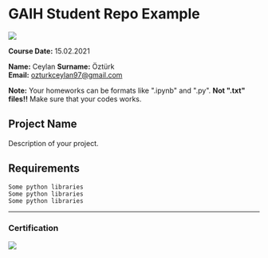# GAIH Student Repo Example
![](img/logo.png)

**Course Date:** 15.02.2021

**Name:** Ceylan
**Surname:** Öztürk  
**Email:** ozturkceylan97@gmail.com  

**Note:** Your homeworks can be formats like ".ipynb" and ".py". **Not ".txt" files!!** Make sure that your codes works.  

## Project Name
Description of your project.

## Requirements
```
Some python libraries
Some python libraries
Some python libraries
```
---

### Certification
![](img/certificate_ex.png)

